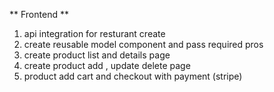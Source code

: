 ** Frontend  **
1. api integration for resturant create 
2. create reusable model component and pass required pros
3. create product list and details page
4. create product add , update delete page
5. product add cart and checkout with payment (stripe)
